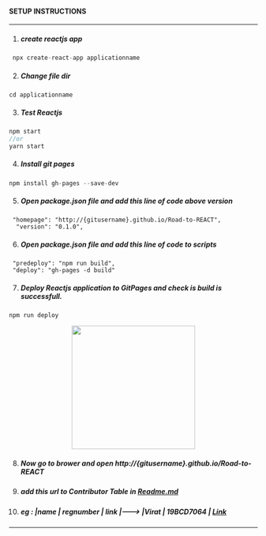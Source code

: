 #### SETUP INSTRUCTIONS

<hr>

 1. ##### create reactjs app
```js
 npx create-react-app applicationname
 ```
 2. ##### Change file dir
 ```
 cd applicationname
 ```
 3. ##### Test Reactjs
  ```js
  npm start 
  //or
  yarn start
 ```
 4. ##### Install git pages
 ```js
 npm install gh-pages --save-dev
 ```
 5. ##### Open package.json file and add this line of code above version
 ```
  "homepage": "http://{gitusername}.github.io/Road-to-REACT",
   "version": "0.1.0",
 ```
 6. ##### Open package.json file and add this line of code to scripts
```
 "predeploy": "npm run build",
 "deploy": "gh-pages -d build"
```
7. ##### Deploy Reactjs application to GitPages and check is build is successfull.
```
npm run deploy
```
<p align="center">
    <img src="https://user-images.githubusercontent.com/68312849/132342115-84c434b3-88c9-43bc-9d44-2e95edc97d15.png"  height="250">
</p>

8. ##### Now go to brower and open http://{gitusername}.github.io/Road-to-REACT 
9. #####  add this url to Contributor  Table in [Readme.md](https://github.com/Microsoft-Student-Chapter/Road-to-REACT/blob/main/README.md)
10. ##### eg : |name | regnumber | link |---> |Virat | 19BCD7064 | [Link](http://{gitusername}.github.io/Road-to-REACT")
 
 <hr>
